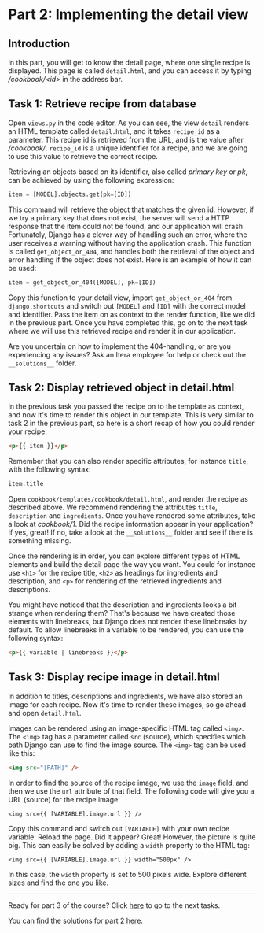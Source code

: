 # Part 2: Implementing the detail view

## Introduction

In this part, you will get to know the detail page, where one single recipe is displayed. This page is called `detail.html`, and you can access it by typing _/cookbook/\<id>_ in the address bar.

## Task 1: Retrieve recipe from database

Open `views.py` in the code editor. As you can see, the view `detail` renders an HTML template called `detail.html`, and it takes `recipe_id` as a parameter. This recipe id is retrieved from the URL, and is the value after _/cookbook/_. `recipe_id` is a unique identifier for a recipe, and we are going to use this value to retrieve the correct recipe.

Retrieving an objects based on its identifier, also called _primary key_ or _pk_, can be achieved by using the following expression:

```python
item = [MODEL].objects.get(pk=[ID])
```

This command will retrieve the object that matches the given id. However, if we try a primary key that does not exist, the server will send a HTTP response that the item could not be found, and our application will crash. Fortunately, Django has a clever way of handling such an error, where the user receives a warning without having the application crash. This function is called `get_object_or_404`, and handles both the retrieval of the object and error handling if the object does not exist. Here is an example of how it can be used:

```python
item = get_object_or_404([MODEL], pk=[ID])
```

Copy this function to your detail view, import `get_object_or_404` from `django.shortcuts` and switch out `[MODEL]` and `[ID]` with the correct model and identifier. Pass the item on as context to the render function, like we did in the previous part. Once you have completed this, go on to the next task where we will use this retrieved recipe and render it in our application.

Are you uncertain on how to implement the 404-handling, or are you experiencing any issues? Ask an Itera employee for help or check out the `__solutions__` folder.

## Task 2: Display retrieved object in detail.html

In the previous task you passed the recipe on to the template as context, and now it's time to render this object in our template. This is very similar to task 2 in the previous part, so here is a short recap of how you could render your recipe:

```html
<p>{{ item }}</p>
```

Remember that you can also render specific attributes, for instance `title`, with the following syntax:

```python
item.title
```

Open `cookbook/templates/cookbook/detail.html`, and render the recipe as described above. We recommend rendering the attributes `title`, `description` and `ingredients`. Once you have rendered some attributes, take a look at _cookbook/1_. Did the recipe information appear in your application? If yes, great! If no, take a look at the `__solutions__` folder and see if there is something missing.

Once the rendering is in order, you can explore different types of HTML elements and build the detail page the way you want. You could for instance use `<h1>` for the recipe title, `<h2>` as headings for ingredients and description, and `<p>` for rendering of the retrieved ingredients and descriptions.

You might have noticed that the description and ingredients looks a bit strange when rendering them? That's because we have created those elements with linebreaks, but Django does not render these linebreaks by default. To allow linebreaks in a variable to be rendered, you can use the following syntax:

```html
<p>{{ variable | linebreaks }}</p>
```

## Task 3: Display recipe image in detail.html

In addition to titles, descriptions and ingredients, we have also stored an image for each recipe. Now it's time to render these images, so go ahead and open `detail.html`.

Images can be rendered using an image-specific HTML tag called `<img>`. The `<img>` tag has a parameter called `src` (source), which specifies which path Django can use to find the image source. The `<img>` tag can be used like this:

```html
<img src="[PATH]" />
```

In order to find the source of the recipe image, we use the `image` field, and then we use the `url` attribute of that field. The following code will give you a URL (source) for the recipe image:

```
<img src={{ [VARIABLE].image.url }} />
```

Copy this command and switch out `[VARIABLE]` with your own recipe variable. Reload the page. Did it appear? Great! However, the picture is quite big. This can easily be solved by adding a `width` property to the HTML tag:

```
<img src={{ [VARIABLE].image.url }} width="500px" />
```

In this case, the `width` property is set to 500 pixels wide. Explore different sizes and find the one you like.

---

Ready for part 3 of the course? Click [here](/__tasks__/part3) to go to the next tasks.

You can find the solutions for part 2 [here](/__solutions__/part2).
